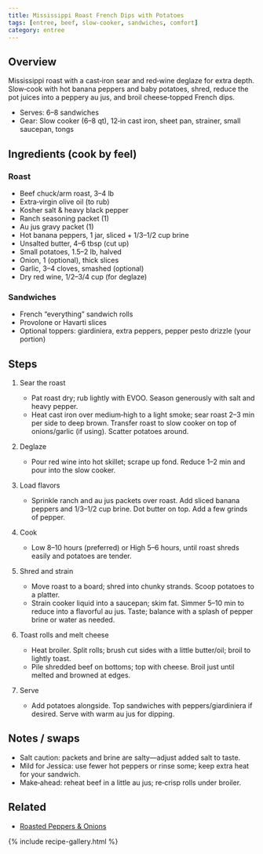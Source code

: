 ```yaml
---
title: Mississippi Roast French Dips with Potatoes
tags: [entree, beef, slow-cooker, sandwiches, comfort]
category: entree
---
```


## Overview
Mississippi roast with a cast‑iron sear and red‑wine deglaze for extra depth. Slow‑cook with hot banana peppers and baby potatoes, shred, reduce the pot juices into a peppery au jus, and broil cheese‑topped French dips.
- Serves: 6–8 sandwiches
- Gear: Slow cooker (6–8 qt), 12‑in cast iron, sheet pan, strainer, small saucepan, tongs

## Ingredients (cook by feel)
### Roast
- Beef chuck/arm roast, 3–4 lb
- Extra‑virgin olive oil (to rub)
- Kosher salt & heavy black pepper
- Ranch seasoning packet (1)
- Au jus gravy packet (1)
- Hot banana peppers, 1 jar, sliced + 1/3–1/2 cup brine
- Unsalted butter, 4–6 tbsp (cut up)
- Small potatoes, 1.5–2 lb, halved
- Onion, 1 (optional), thick slices
- Garlic, 3–4 cloves, smashed (optional)
- Dry red wine, 1/2–3/4 cup (for deglaze)

### Sandwiches
- French “everything” sandwich rolls
- Provolone or Havarti slices
- Optional toppers: giardiniera, extra peppers, pepper pesto drizzle (your portion)

## Steps
1. Sear the roast
   - Pat roast dry; rub lightly with EVOO. Season generously with salt and heavy pepper.
   - Heat cast iron over medium‑high to a light smoke; sear roast 2–3 min per side to deep brown. Transfer roast to slow cooker on top of onions/garlic (if using). Scatter potatoes around.

2. Deglaze
   - Pour red wine into hot skillet; scrape up fond. Reduce 1–2 min and pour into the slow cooker.

3. Load flavors
   - Sprinkle ranch and au jus packets over roast. Add sliced banana peppers and 1/3–1/2 cup brine. Dot butter on top. Add a few grinds of pepper.

4. Cook
   - Low 8–10 hours (preferred) or High 5–6 hours, until roast shreds easily and potatoes are tender.

5. Shred and strain
   - Move roast to a board; shred into chunky strands. Scoop potatoes to a platter.
   - Strain cooker liquid into a saucepan; skim fat. Simmer 5–10 min to reduce into a flavorful au jus. Taste; balance with a splash of pepper brine or water as needed.

6. Toast rolls and melt cheese
   - Heat broiler. Split rolls; brush cut sides with a little butter/oil; broil to lightly toast.
   - Pile shredded beef on bottoms; top with cheese. Broil just until melted and browned at edges.

7. Serve
   - Add potatoes alongside. Top sandwiches with peppers/giardiniera if desired. Serve with warm au jus for dipping.

## Notes / swaps
- Salt caution: packets and brine are salty—adjust added salt to taste.
- Mild for Jessica: use fewer hot peppers or rinse some; keep extra heat for your sandwich.
- Make‑ahead: reheat beef in a little au jus; re‑crisp rolls under broiler.

## Related
- [Roasted Peppers & Onions](/good-eats/recipes/sides/roasted_peppers_and_onions/index/)

{% include recipe-gallery.html %}

